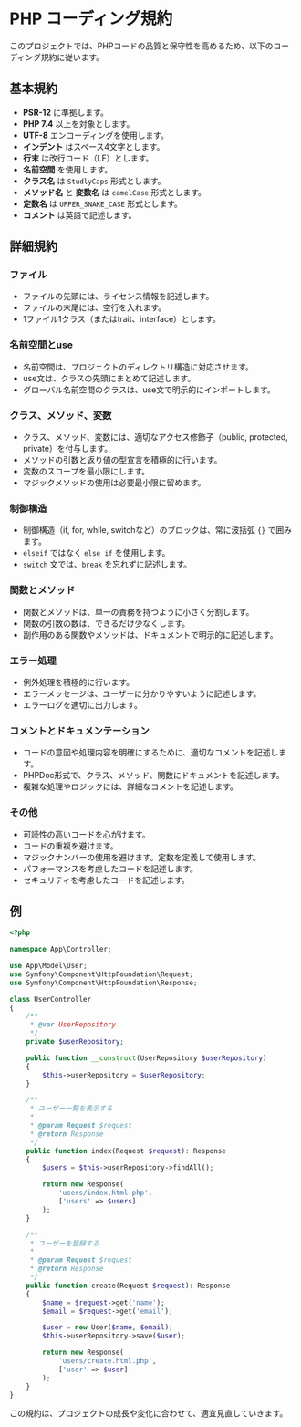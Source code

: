 # PHP コーディング規約

このプロジェクトでは、PHPコードの品質と保守性を高めるため、以下のコーディング規約に従います。

## 基本規約

- **PSR-12** に準拠します。
- **PHP 7.4** 以上を対象とします。
- **UTF-8** エンコーディングを使用します。
- **インデント** はスペース4文字とします。
- **行末** は改行コード（LF）とします。
- **名前空間** を使用します。
- **クラス名** は `StudlyCaps` 形式とします。
- **メソッド名** と **変数名** は `camelCase` 形式とします。
- **定数名** は `UPPER_SNAKE_CASE` 形式とします。
- **コメント** は英語で記述します。

## 詳細規約

### ファイル

- ファイルの先頭には、ライセンス情報を記述します。
- ファイルの末尾には、空行を入れます。
- 1ファイル1クラス（またはtrait、interface）とします。

### 名前空間とuse

- 名前空間は、プロジェクトのディレクトリ構造に対応させます。
- use文は、クラスの先頭にまとめて記述します。
- グローバル名前空間のクラスは、use文で明示的にインポートします。

### クラス、メソッド、変数

- クラス、メソッド、変数には、適切なアクセス修飾子（public, protected, private）を付与します。
- メソッドの引数と返り値の型宣言を積極的に行います。
- 変数のスコープを最小限にします。
- マジックメソッドの使用は必要最小限に留めます。

### 制御構造

- 制御構造（if, for, while, switchなど）のブロックは、常に波括弧 `{}` で囲みます。
- `elseif` ではなく `else if` を使用します。
- `switch` 文では、`break` を忘れずに記述します。

### 関数とメソッド

- 関数とメソッドは、単一の責務を持つように小さく分割します。
- 関数の引数の数は、できるだけ少なくします。
- 副作用のある関数やメソッドは、ドキュメントで明示的に記述します。

### エラー処理

- 例外処理を積極的に行います。
- エラーメッセージは、ユーザーに分かりやすいように記述します。
- エラーログを適切に出力します。

### コメントとドキュメンテーション

- コードの意図や処理内容を明確にするために、適切なコメントを記述します。
- PHPDoc形式で、クラス、メソッド、関数にドキュメントを記述します。
- 複雑な処理やロジックには、詳細なコメントを記述します。

### その他

- 可読性の高いコードを心がけます。
- コードの重複を避けます。
- マジックナンバーの使用を避けます。定数を定義して使用します。
- パフォーマンスを考慮したコードを記述します。
- セキュリティを考慮したコードを記述します。

## 例

```php
<?php

namespace App\Controller;

use App\Model\User;
use Symfony\Component\HttpFoundation\Request;
use Symfony\Component\HttpFoundation\Response;

class UserController
{
    /**
     * @var UserRepository
     */
    private $userRepository;

    public function __construct(UserRepository $userRepository)
    {
        $this->userRepository = $userRepository;
    }

    /**
     * ユーザー一覧を表示する
     *
     * @param Request $request
     * @return Response
     */
    public function index(Request $request): Response
    {
        $users = $this->userRepository->findAll();

        return new Response(
            'users/index.html.php',
            ['users' => $users]
        );
    }

    /**
     * ユーザーを登録する
     *
     * @param Request $request
     * @return Response
     */
    public function create(Request $request): Response
    {
        $name = $request->get('name');
        $email = $request->get('email');

        $user = new User($name, $email);
        $this->userRepository->save($user);

        return new Response(
            'users/create.html.php',
            ['user' => $user]
        );
    }
}
```

この規約は、プロジェクトの成長や変化に合わせて、適宜見直していきます。

